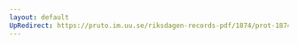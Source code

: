 ```yaml
---
layout: default
UpRedirect: https://pruto.im.uu.se/riksdagen-records-pdf/1874/prot-1874--ak--507.pdf
---
```

